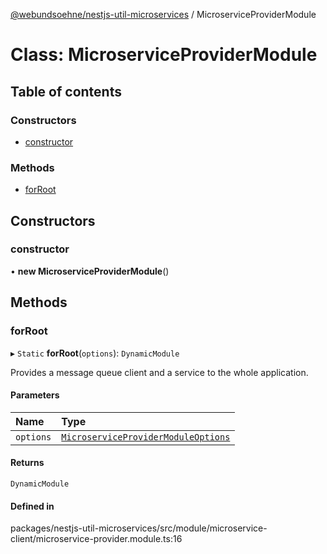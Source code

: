[@webundsoehne/nestjs-util-microservices](../README.md) / MicroserviceProviderModule

# Class: MicroserviceProviderModule

## Table of contents

### Constructors

- [constructor](MicroserviceProviderModule.md#constructor)

### Methods

- [forRoot](MicroserviceProviderModule.md#forroot)

## Constructors

### constructor

• **new MicroserviceProviderModule**()

## Methods

### forRoot

▸ `Static` **forRoot**(`options`): `DynamicModule`

Provides a message queue client and a service to the whole application.

#### Parameters

| Name      | Type                                                                                      |
| :-------- | :---------------------------------------------------------------------------------------- |
| `options` | [`MicroserviceProviderModuleOptions`](../interfaces/MicroserviceProviderModuleOptions.md) |

#### Returns

`DynamicModule`

#### Defined in

packages/nestjs-util-microservices/src/module/microservice-client/microservice-provider.module.ts:16
